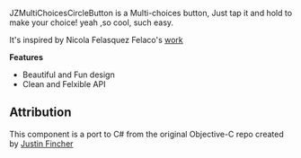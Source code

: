 JZMultiChoicesCircleButton is a Multi-choices button, Just tap it and hold to make your choice! yeah ,so cool, such easy.

It's inspired by Nicola Felasquez Felaco's [work](https://dribbble.com/shots/2293573-Pubbblish)

**Features**  

 - Beautiful and Fun design
 - Clean and Felxible API

Attribution
----

This component is a port to C# from the original Objective-C repo created by [Justin Fincher](https://github.com/JustinFincher/JZMultiChoicesCircleButton)


	

